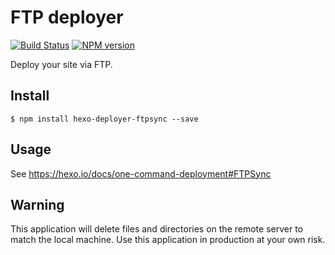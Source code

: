 # FTP deployer

[![Build Status](https://img.shields.io/github/actions/workflow/status/hexojs/hexo-deployer-ftpsync/tester.yml?branch=master&label=test)](https://github.com/hexojs/hexo-deployer-ftpsync/actions?query=workflow%3ATester)
[![NPM version](https://badge.fury.io/js/hexo-deployer-ftpsync.svg)](https://www.npmjs.com/package/hexo-deployer-ftpsync)

Deploy your site via FTP.

## Install

```
$ npm install hexo-deployer-ftpsync --save
```

## Usage

See https://hexo.io/docs/one-command-deployment#FTPSync

## Warning

This application will delete files and directories on the remote server to match the local machine. Use this application in production at your own risk.
